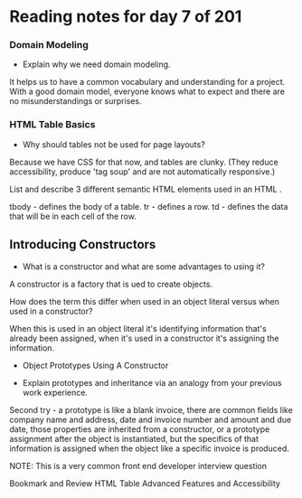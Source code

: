 # Reading notes for day 7 of 201

### Domain Modeling

- Explain why we need domain modeling.

It helps us to have a common vocabulary and understanding for a project. With a good domain model, everyone knows what to expect and there are no misunderstandings or surprises.

### HTML Table Basics

- Why should tables not be used for page layouts?

 Because we have CSS for that now, and tables are clunky. (They reduce accessibility, produce 'tag soup' and are not automatically responsive.)

List and describe 3 different semantic HTML elements used in an HTML <table>.

tbody - defines the body of a table.
tr - defines a row.
td - defines the data that will be in each cell of the row.

## Introducing Constructors

- What is a constructor and what are some advantages to using it?

A constructor is a factory that is ued to create objects.

How does the term this differ when used in an object literal versus when used in a constructor?

When this is used in an object literal it's identifying information that's already been assigned, when it's used in a constructor it's assigning the information.

- Object Prototypes Using A Constructor

- Explain prototypes and inheritance via an analogy from your previous work experience.

Second try - a prototype is like a blank invoice, there are common fields like company name and address, date and invoice number and amount and due date, those properties are inherited from a constructor, or a prototype assignment after the object is instantiated, but the specifics of that information is assigned when the object like a specific invoice is produced.

NOTE: This is a very common front end developer interview question

Bookmark and Review
HTML Table Advanced Features and Accessibility